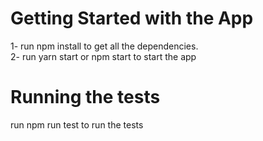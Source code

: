# Getting Started with the App
  1- run npm install to get all the dependencies.  
  2- run yarn start or npm start to start the app

# Running the tests
run npm run test to run the tests
